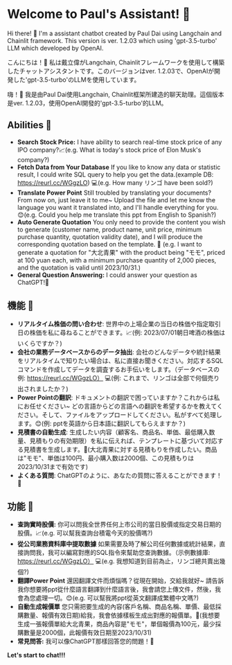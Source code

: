 # Welcome to Paul's Assistant! 🤖

Hi there! 👋 I'm a assistant chatbot created by Paul Dai using Langchain and Chainlit framework. This version is ver. 1.2.03 which using 'gpt-3.5-turbo' LLM which developed by OpenAI.

こんにちは！👋 私は戴立偉がLangchain, Chainlitフレームワークを使用して構築したチャットアシスタントです。このバージョンはver. 1.2.03で、OpenAIが開発した'gpt-3.5-turbo'のLLMを使用しています。

嗨！👋 我是由Paul Dai使用Langchain, Chainlit框架所建造的聊天助理。這個版本是ver. 1.2.03，使用OpenAI開發的'gpt-3.5-turbo'的LLM。

## Abilities 🚀

- **Search Stock Price:** I have ability to search real-time stock price of any IPO company?📈(e.g. What is today's stock price of Elon Musk's company?)
- **Fetch Data from Your Database** If you like to know any data or statistic result, I could write SQL query to help you get the data.(example DB: https://reurl.cc/WGgzLO) 💻(e.g. How many リンゴ have been sold?)
- **Translate Power Point** Still troubled by translating your documents? From now on, just leave it to me~ Upload the file and let me know the language you want it translated into, and I'll handle everything for you. 😊(e.g. Could you help me translate this ppt from English to Spanish?)
- **Auto Generate Quotation** You only need to provide the content you wish to generate (customer name, product name, unit price, minimum purchase quantity, quotation validity date), and I will produce the corresponding quotation based on the template. 📑 (e.g. I want to generate a quotation for "大北青果" with the product being "モモ", priced at 100 yuan each, with a minimum purchase quantity of 2,000 pieces, and the quotation is valid until 2023/10/31.)
- **General Question Answering:** I could answer your question as ChatGPT!💬

## 機能 🚀

- **リアルタイム株価の問い合わせ**: 世界中の上場企業の当日の株価や指定取引日の株価を私に尋ねることができます。📈(例: 2023/07/01朝日啤酒の株価はいくらですか？)
- **会社の業務データベースからのデータ抽出**: 会社のどんなデータや統計結果をリアルタイムで知りたい場合は、私に直接お聞きください。対応するSQLコマンドを作成してデータを調査するお手伝いをします。（データベースの例: https://reurl.cc/WGgzLO） 💻(例: これまで、リンゴは全部で何個売り出されましたか？)
- **Power Pointの翻訳**: ドキュメントの翻訳で困っていますか？これからは私にお任せください~ どの言語からどの言語への翻訳を希望するかを教えてください。そして、ファイルをアップロードしてください。私がすべて処理します。😊(例: pptを英語から日本語に翻訳してもらえますか？)
- **見積書の自動生成**: 生成したい内容（顧客名、商品名、単価、最低購入数量、見積もりの有効期限）を私に伝えれば、テンプレートに基づいて対応する見積書を生成します。📑(大北青果に対する見積もりを作成したい。商品は"モモ"、単価は100円、最小購入数は2000個、この見積もりは2023/10/31まで有効です)
- **よくある質問**: ChatGPTのように、あなたの質問に答えることができます！💬

## 功能 🚀

- **查詢實時股價:** 你可以問我全世界任何上市公司的當日股價或指定交易日期的股價。📈(e.g. 可以幫我查詢台積電今天的股價嗎?)
- **從公司業務資料庫中提取數據** 如果需要及時了解公司任何數據或統計結果，直接詢問我，我可以編寫對應的SQL指令來幫助您查詢數據。（示例數據庫: https://reurl.cc/WGgzLO） 💻(e.g. 我想知道到目前為止，リンゴ總共賣出幾個?)
- **翻譯Power Point** 還因翻譯文件而煩惱嗎？從現在開始，交給我就好~ 請告訴我你想要將ppt從什麼語言翻譯到什麼語言後，我會請您上傳文件，然後，我會為您處理一切。😊(e.g. 可以幫我將ppt從英文翻譯成繁體中文嗎?)
- **自動生成報價單** 您只需把要生成的內容(客戶名稱、商品名稱、單價、最低採購數量、報價有效日期)給我，我會依據樣板生成出對應的報價單。📑(我想要生成一張報價單給大北青果，商品內容是"モモ"，單個報價為100元，最少採購數量是2000個，此報價有效日期至2023/10/31)
- **常見問答:** 我可以像ChatGPT那樣回答您的問題！💬


**Let's start to chat!!!**